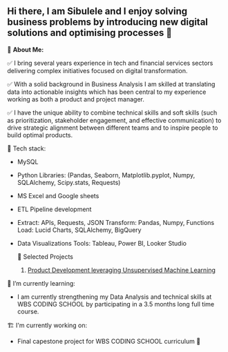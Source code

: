 ## Hi there, I am Sibulele and I enjoy solving business problems by  introducing new digital solutions and optimising processes 👋

 🎯 **About Me:**

✅ I bring several years experience in tech and financial services sectors delivering complex initiatives focused on digital transformation. 

✅ With a solid background in Business Analysis I am skilled at translating  data into actionable insights which has been central to my experience working as both a product and project manager.

✅ I have the unique ability to  combine technical skills and soft skills (such as prioritization, stakeholder engagement, and effective communication)  to drive strategic alignment between different teams and  to inspire people to build optimal products. 

🔧 Tech stack: 

- MySQL 
- Python 
  Libraries: (Pandas, Seaborn, Matplotlib.pyplot, Numpy, SQLAlchemy, Scipy.stats, Requests)
- MS Excel and Google sheets 
- ETL Pipeline development
-   Extract: APIs, Requests, JSON
   Transform: Pandas, Numpy, Functions
  Load: Lucid Charts, SQLAlchemy, BigQuery
- Data Visualizations
  Tools: Tableau, Power BI,  Looker Studio

  :pushpin: Selected Projects 

  1. [Product Development leveraging Unsupervised Machine Learning](https://github.com/sngomane/-Product-Development-Leveraging-Unsupervised-Machine-Learning)

 🌱 I’m currently learning: 
- I am  currently strengthening  my Data Analysis and  technical skills at WBS CODING SCHOOL by participating in a 3.5 months long full time course. 

🏗 I'm currently working on: 
- Final capestone project for WBS CODING SCHOOL curriculum 💪
